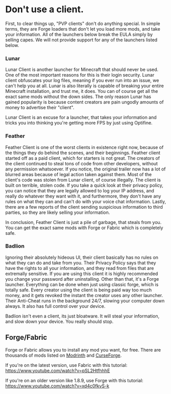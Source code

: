 # Don't use a client.

First, to clear things up, "PVP clients" don't do anything special. In simple terms, they are Forge loaders that don't let you load more mods, and take your information. All of the launchers below break the EULA simply by selling capes. We will not provide support for any of the launchers listed below.

### Lunar
Lunar Client is another launcher for Minecraft that should never be used. One of the most important reasons for this is their login security. Lunar client obfuscates your log files, meaning if you ever run into an issue, we can't help you at all. Lunar is also literally is capable of breaking your entire Minecraft installation, and trust me, it does. You can of course get all the exact same mods without the down sides. The only reason Lunar has gained popularity is because content creators are pain ungodly amounts of money to advertise their "client".

Lunar Client is an excuse for a launcher, that takes your information and tricks you into thinking you're getting more FPS by just using Optifine.

### Feather
Feather Client is one of the worst clients in existence right now, because of the things they do behind the scenes, and their beginnings. Feather client started off as a paid client, which for starters is not great. The creators of the client continued to steal tons of code from other developers, without any permission whatsoever. If you notice, the original trailer now has a lot of blurred areas because of legal action taken against them. Most of the client's code was stolen from Lunar client, of course illegally. The client is built on terrible, stolen code. If you take a quick look at their privacy policy, you can notice that they are legally allowed to log your IP address, and really do whatever they want with it, and furthermore, they don't have any rules on what they can and can't do with your voice chat information. Lastly, there are a few reports of the client sending suspicious information to third parties, so they are likely selling your information.

In conclusion, Feather Client is just a pile of garbage, that steals from you. You can get the exact same mods with Forge or Fabric which is completely safe.

### Badlion
Ignoring their absolutely hideous UI, their client basically has no rules on what they can do and take from you. Their Privacy Policy says that they have the rights to all your information, and they read from files that are extremally sensitive. If you are using this client it is highly recommended you change your password after uninstalling. Other than that, it's a Forge launcher. Everything can be done when just using classic forge, which is totally safe. Every creator using the client is being paid way too much money, and it gets revoked the instant the creator uses any other launcher. Their Anti-Cheat runs in the background 24/7, slowing your computer down always. It also has full control over your device.

Badlion isn't even a client, its just bloatware. It will steal your information, and slow down your device. You really should stop.

## Forge/Fabric
Forge or Fabric allows you to install any mod you want, for free. There are thousands of mods listed on [Modrinth](https://modrinth.com/) and [CurseForge](https://beta.curseforge.com/minecraft/search?page=1&class=mc-mods).

If you're on the latest version, use Fabric with this tutorial: https://www.youtube.com/watch?v=pSL2HtfhhhE

If you're on an older version like 1.8.9, use Forge with this tutorial: https://www.youtube.com/watch?v=xd4c0fkvS-k
